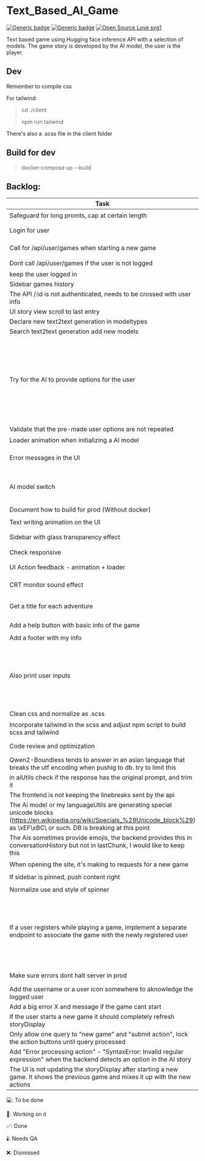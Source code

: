 # Text_Based_AI_Game
[![Generic badge](https://img.shields.io/badge/Version-0.1-blue.svg)](https://shields.io/)
[![Generic badge](https://img.shields.io/badge/Mantained-Yes-green.svg)](https://shields.io/)
[![Open Source Love svg1](https://badges.frapsoft.com/os/v1/open-source.svg?v=103)](https://github.com/ellerbrock/open-source-badges/)



Text based game using Hugging face inference API with a selection of models.
The game story is developed by the AI model, the user is the player.


## Dev
Remember to compile css

For tailwind:
> cd ./client
> 
> npm run tailwind

There's also a .scss file in the client folder

## Build for dev
> docker-compose up --build



## Backlog:
| Task          | Front/Back        | Status        | Dependencies / Notes        |
| ------------- | ------------- | ------------- | ------------------- |
| Safeguard for long promts, cap at certain length | back/aiutils | 🕯️ |  |
| Login for user | front | 🕯️ | It's working but I would like to keep on testing it |
| Call for /api/user/games when starting a new game | front | 🕯️ | It's working but I would like to keep on testing it |
| Dont call /api/user/games if the user is not logged | front | 🕯️ |  |
| keep the user logged in | front | 🔨 |  |
| Sidebar games history | front | 🔨 | answering empty |
| The API /:id is not authenticated, needs to be crossed with user info | back | 💻 | Login for user |
| UI story view scroll to last entry | front | ✅️ |  |
| Declare new text2text generation in modeltypes | back | ✅️ |  |
| Search text2text generation add new models |  | ✅️ |  |
| Try for the AI to provide options for the user | back/aiUtils | 💻 | The extractStoryAndOptions in aiutils tryes to catch options fron the ai story and provides presets if unable. It barely works and would be good to expand it with different empirically tested ways that the AIs define options |
| Validate that the pre-made user options are not repeated | back/aiutils | 🕯️ |  |
| Loader animation when initializing a AI model | front | ✅️ | |
| Error messages in the UI | front | 🔨 | Should add a "close" button to the error notifs |
| AI model switch | front | 🔨 | Pending to implement a tooltip to show ai model comment and type, or some UI structure for it |
| Document how to build for prod (Without docker) |  | 💻 | finish the dev first |
| Text writing animation on the UI | front | 🕯️ | |
| Sidebar with glass transparency effect | front | 💻 | Check if tailwind has something |
| Check responsive | front | 💻 | 
| UI Action feedback - animation + loader | front | 💻 | Check if tailwind has something |
| CRT monitor sound effect | front | 💻 | Investigate sonorization options |
| Get a title for each adventure | back/aiutils | 🔨 | The title is beign provided but not placed on UI |
| Add a help button with basic info of the game | front | 💻 |  |
| Add a footer with my info | front | 💻 |  |
| Also print user inputs | ✅️ | Back should provide both user action and story |
| Clean css and normalize as .scss | front | 💻 |  |
| Incorporate tailwind in the scss and adjust npm script to build scss and tailwind | front | 💻 | normalize css |
| Code review and optimization | front and back | 💻 | have a happily functional prototype |
| Qwen2-Boundless tends to answer in an asian language that breaks the utf encoding when pushig to db. try to limit this | back | ✅️ |  |
| in aiUtils check if the response has the original prompt, and trim it | back | ✅️ |  |
| The frontend is not keeping the linebreaks sent by the api | front | ✅️ |  |
| The Ai model or my languageUtils are generating special unicode blocks (https://en.wikipedia.org/wiki/Specials_%28Unicode_block%29) as \xEF\xBC\ or such. DB is breaking at this point | back/aiutils | 🕯️ |  |
| The Ais sometimes provide emojis, the backend provides this in conversationHistory but not in lastChunk, I would like to keep this | back/aiutils | 🕯️ |  |
| When opening the site, it's making to requests for a new game | front | 🕯️ |  |
| If sidebar is pinned, push content right | front | 💻 |  |
| Normalize use and style of spinner | front | 💻 |  |
| If a user registers while playing a game, implement a separate endpoint to associate the game with the newly registered user | front+back | 🕯️ |  take the game's publicId and the user's ID, then updates the game's userId field. This endpoint should be called after successful user registration if there's an active game. |
| Make sure errors dont halt server in prod | front + back | 💻 |  |
| Add the username or a user icon somewhere to aknowledge the logged user | front | 💻 |  |
| Add a big error X and message if the game cant start | front | ❌ |  |
| If the user starts a new game it should completely refresh storyDisplay | front | 💻 |  |
| Only allow one query to "new game" and "submit action", lock the action buttons until query processed | front | 🕯️ |  |
| Add "Error processing action" - "SyntaxError: Invalid regular expression" when the backend detects an option in the AI story | backend | 💻 |  |
| The UI is not updating the storyDisplay after starting a new game. It shows the previous game and mixes it up with the new actions | backend | 💻 |  |


💻: To be done

🔨: Working on it

✅️: Done

🕯️: Needs QA

❌: Dismissed
